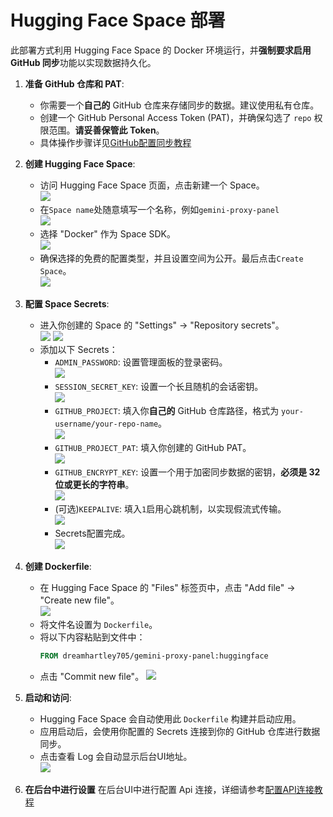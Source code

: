 # Hugging Face Space 部署

此部署方式利用 Hugging Face Space 的 Docker 环境运行，并**强制要求启用 GitHub 同步**功能以实现数据持久化。

1. **准备 GitHub 仓库和 PAT**:
   
   * 你需要一个**自己的** GitHub 仓库来存储同步的数据。建议使用私有仓库。
   * 创建一个 GitHub Personal Access Token (PAT)，并确保勾选了 `repo` 权限范围。**请妥善保管此 Token**。
   * 具体操作步骤详见[GitHub配置同步教程](../GitHub/GitHub同步.md)
2. **创建 Hugging Face Space**:
   
   * 访问 Hugging Face Space 页面，点击新建一个 Space。\
   ![](image/1.0.jpg)
   * 在`Space name`处随意填写一个名称，例如`gemini-proxy-panel`\
   ![](image/2.0.jpg)
   * 选择 "Docker" 作为 Space SDK。\
   ![](image/2.1.jpg)
   * 确保选择的免费的配置类型，并且设置空间为公开。最后点击`Create Space`。\
   ![](image/2.2.jpg)
3. **配置 Space Secrets**:
   
   * 进入你创建的 Space 的 "Settings" -> "Repository secrets"。\
   ![](image/3.0.jpg)
   ![](image/4.0.jpg)
   * 添加以下 Secrets：
     * `ADMIN_PASSWORD`: 设置管理面板的登录密码。\
     ![](image/4.4.jpg)
     * `SESSION_SECRET_KEY`: 设置一个长且随机的会话密钥。\
     ![](image/4.5.jpg)
     * `GITHUB_PROJECT`: 填入你**自己的** GitHub 仓库路径，格式为 `your-username/your-repo-name`。\
     ![](image/4.1.jpg)
     * `GITHUB_PROJECT_PAT`: 填入你创建的 GitHub PAT。\
     ![](image/4.2.jpg)
     * `GITHUB_ENCRYPT_KEY`: 设置一个用于加密同步数据的密钥，**必须是 32 位或更长的字符串**。\
     ![](image/4.3.jpg)
     * (可选)`KEEPALIVE`: 填入`1`启用心跳机制，以实现假流式传输。\
     ![](image/4.6.jpg)
     * Secrets配置完成。\
     ![](image/5.0.jpg)

4. **创建 Dockerfile**:
   
   * 在 Hugging Face Space 的 "Files" 标签页中，点击 "Add file" -> "Create new file"。\
   ![](image/6.0.jpg)
   * 将文件名设置为 `Dockerfile`。
   * 将以下内容粘贴到文件中：
     ```dockerfile
     FROM dreamhartley705/gemini-proxy-panel:huggingface
     ```
   * 点击 "Commit new file"。
   ![](image/6.1.jpg)
5. **启动和访问**:
   
   * Hugging Face Space 会自动使用此 `Dockerfile` 构建并启动应用。
   * 应用启动后，会使用你配置的 Secrets 连接到你的 GitHub 仓库进行数据同步。
   * 点击查看 Log 会自动显示后台UI地址。\
   ![](image/7.jpg)

6. **在后台中进行设置**
   在后台UI中进行配置 Api 连接，详细请参考[配置API连接教程](../../Usage/配置API连接.md)